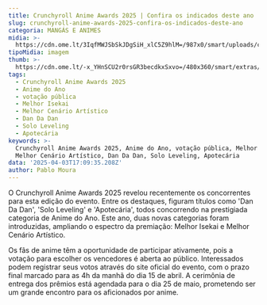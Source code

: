 ```yaml
---
title: Crunchyroll Anime Awards 2025 | Confira os indicados deste ano
slug: crunchyroll-anime-awards-2025-confira-os-indicados-deste-ano
categoria: MANGÁS E ANIMES
midia: >-
  https://cdn.ome.lt/3IqfMWJSbSkJDgSiH_xlC5Z9hlM=/987x0/smart/uploads/conteudo/fotos/02_Vi5kYqT.jpg
tipoMidia: imagem
thumb: >-
  https://cdn.ome.lt/-x_YHnSCU2r0rsGR3becdkxSxvo=/480x360/smart/extras/conteudos/Captura_de_tela_2025-04-03_133030.png
tags:
  - Crunchyroll Anime Awards 2025
  - Anime do Ano
  - votação pública
  - Melhor Isekai
  - Melhor Cenário Artístico
  - Dan Da Dan
  - Solo Leveling
  - Apotecária
keywords: >-
  Crunchyroll Anime Awards 2025, Anime do Ano, votação pública, Melhor Isekai,
  Melhor Cenário Artístico, Dan Da Dan, Solo Leveling, Apotecária
data: '2025-04-03T17:09:35.208Z'
author: Pablo Moura
---
```


O Crunchyroll Anime Awards 2025 revelou recentemente os concorrentes para esta edição do evento. Entre os destaques, figuram títulos como 'Dan Da Dan', 'Solo Leveling' e 'Apotecária', todos concorrendo na prestigiada categoria de Anime do Ano. Este ano, duas novas categorias foram introduzidas, ampliando o espectro da premiação: Melhor Isekai e Melhor Cenário Artístico.

Os fãs de anime têm a oportunidade de participar ativamente, pois a votação para escolher os vencedores é aberta ao público. Interessados podem registrar seus votos através do site oficial do evento, com o prazo final marcado para as 4h da manhã do dia 15 de abril. A cerimônia de entrega dos prêmios está agendada para o dia 25 de maio, prometendo ser um grande encontro para os aficionados por anime.
